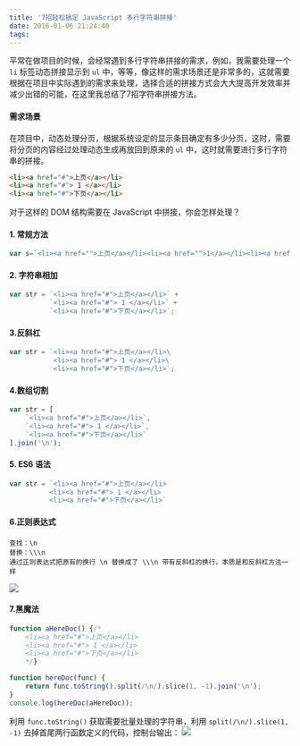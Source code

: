 ```yaml
---
title: '7招轻松搞定 JavaScript 多行字符串拼接'
date: 2016-01-06 21:24:40
tags:
---
```


平常在做项目的时候，会经常遇到多行字符串拼接的需求，例如，我需要处理一个 `li` 标签动态拼接显示到 `ul` 中，等等，像这样的需求场景还是非常多的，这就需要根据在项目中实际遇到的需求来处理，选择合适的拼接方式会大大提高开发效率并减少出错的可能，在这里我总结了7招字符串拼接方法。

<!-- more -->
#### 需求场景
在项目中，动态处理分页，根据系统设定的显示条目确定有多少分页，这时，需要将分页的内容经过处理动态生成再放回到原来的 `ul` 中，这时就需要进行多行字符串的拼接。

```html
<li><a href="#">上页</a></li>
<li><a href="#"> 1 </a></li>
<li><a href="#">下页</a></li>
```
对于这样的 DOM 结构需要在 JavaScript 中拼接，你会怎样处理？
#### 1. 常规方法
```js
var s=`<li><a href="">上页</a></li><li><a href="">1</a></li><li><a href="">下页</a></li>`;
```
#### 2. 字符串相加
```js
var str = `<li><a href="#">上页</a></li>` +
          `<li><a href="#"> 1 </a></li>` +
          `<li><a href="#">下页</a></li>`;
```

#### 3.反斜杠
```js
var str = `<li><a href="#">上页</a></li>\
           <li><a href="#"> 1 </a></li>\
           <li><a href="#">下页</a></li>`;
```

#### 4.数组切割
```js
var str = [
    `<li><a href="#">上页</a></li>`,
    `<li><a href="#"> 1 </a></li>`,
    `<li><a href="#">下页</a></li>`
].join('\n');
```

#### 5. ES6 语法
```js
var str = `<li><a href="#">上页</a></li>
          <li><a href="#"> 1 </a></li>
          <li><a href="#">下页</a></li>`
```

#### 6.正则表达式
```text
查找：\n
替换：\\\n
通过正则表达式把原有的换行 \n 替换成了 \\\n 带有反斜杠的换行，本质是和反斜杠方法一样
```
![](http://ww3.sinaimg.cn/large/6057861cgw1fbn70seheej218s0v8n0x.jpg)

#### 7.黑魔法
```js
function aHereDoc() {/*
    <li><a href="#">上页</a></li>
    <li><a href="#"> 1 </a></li>
    <li><a href="#">下页</a></li>
    */}

function hereDoc(func) {
    return func.toString().split(/\n/).slice(1, -1).join('\n');
}
console.log(hereDoc(aHereDoc));
```
利用 `func.toString()` 获取需要批量处理的字符串，利用 `split(/\n/).slice(1, -1)` 去掉首尾两行函数定义的代码，控制台输出：
![](http://ww3.sinaimg.cn/large/6057861cgw1fbn6ta8s3yj21460b5jt0.jpg)
